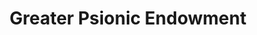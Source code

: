 ---
title: "Greater Psionic Endowment"

feat:
  types: ["Psionic"]
  description: |
    You can use meditation to focus your powers.
  prerequisite: |
    Psionic Endowment.
  benefit: |
    When you use the Psionic Endowment feat, you add +2 to the save DC of a power you manifest instead of +1.
---